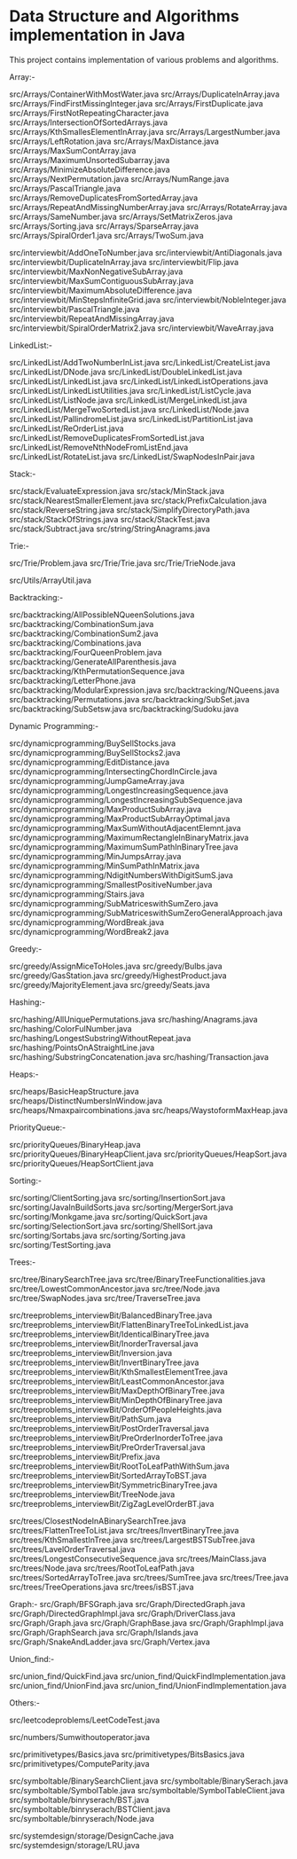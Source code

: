 # Data Structure and Algorithms implementation in Java

This project contains implementation of various problems and algorithms.

Array:-

src/Arrays/ContainerWithMostWater.java
src/Arrays/DuplicateInArray.java
src/Arrays/FindFirstMissingInteger.java
src/Arrays/FirstDuplicate.java
src/Arrays/FirstNotRepeatingCharacter.java
src/Arrays/IntersectionOfSortedArrays.java
src/Arrays/KthSmallesElementInArray.java
src/Arrays/LargestNumber.java
src/Arrays/LeftRotation.java
src/Arrays/MaxDistance.java
src/Arrays/MaxSumContArray.java
src/Arrays/MaximumUnsortedSubarray.java
src/Arrays/MinimizeAbsoluteDifference.java
src/Arrays/NextPermutation.java
src/Arrays/NumRange.java
src/Arrays/PascalTriangle.java
src/Arrays/RemoveDuplicatesFromSortedArray.java
src/Arrays/RepeatAndMissingNumberArray.java
src/Arrays/RotateArray.java
src/Arrays/SameNumber.java
src/Arrays/SetMatrixZeros.java
src/Arrays/Sorting.java
src/Arrays/SparseArray.java
src/Arrays/SpiralOrder1.java
src/Arrays/TwoSum.java

src/interviewbit/AddOneToNumber.java
src/interviewbit/AntiDiagonals.java
src/interviewbit/DuplicateInArray.java
src/interviewbit/Flip.java
src/interviewbit/MaxNonNegativeSubArray.java
src/interviewbit/MaxSumContiguousSubArray.java
src/interviewbit/MaximumAbsoluteDifference.java
src/interviewbit/MinStepsInfiniteGrid.java
src/interviewbit/NobleInteger.java
src/interviewbit/PascalTriangle.java
src/interviewbit/RepeatAndMissingArray.java
src/interviewbit/SpiralOrderMatrix2.java
src/interviewbit/WaveArray.java

LinkedList:-

src/LinkedList/AddTwoNumberInList.java
src/LinkedList/CreateList.java
src/LinkedList/DNode.java
src/LinkedList/DoubleLinkedList.java
src/LinkedList/LinkedList.java
src/LinkedList/LinkedListOperations.java
src/LinkedList/LinkedListUtilities.java
src/LinkedList/ListCycle.java
src/LinkedList/ListNode.java
src/LinkedList/MergeLinkedList.java
src/LinkedList/MergeTwoSortedList.java
src/LinkedList/Node.java
src/LinkedList/PallindromeList.java
src/LinkedList/PartitionList.java
src/LinkedList/ReOrderList.java
src/LinkedList/RemoveDuplicatesFromSortedList.java
src/LinkedList/RemoveNthNodeFromListEnd.java
src/LinkedList/RotateList.java
src/LinkedList/SwapNodesInPair.java

Stack:-

src/stack/EvaluateExpression.java
src/stack/MinStack.java
src/stack/NearestSmallerElement.java
src/stack/PrefixCalculation.java
src/stack/ReverseString.java
src/stack/SimplifyDirectoryPath.java
src/stack/StackOfStrings.java
src/stack/StackTest.java
src/stack/Subtract.java
src/string/StringAnagrams.java

Trie:- 

src/Trie/Problem.java
src/Trie/Trie.java
src/Trie/TrieNode.java

src/Utils/ArrayUtil.java

Backtracking:- 

src/backtracking/AllPossibleNQueenSolutions.java
src/backtracking/CombinationSum.java
src/backtracking/CombinationSum2.java
src/backtracking/Combinations.java
src/backtracking/FourQueenProblem.java
src/backtracking/GenerateAllParenthesis.java
src/backtracking/KthPermutationSequence.java
src/backtracking/LetterPhone.java
src/backtracking/ModularExpression.java
src/backtracking/NQueens.java
src/backtracking/Permutations.java
src/backtracking/SubSet.java
src/backtracking/SubSetsw.java
src/backtracking/Sudoku.java

Dynamic Programming:-

src/dynamicprogramming/BuySellStocks.java
src/dynamicprogramming/BuySellStocks2.java
src/dynamicprogramming/EditDistance.java
src/dynamicprogramming/IntersectingChordInCircle.java
src/dynamicprogramming/JumpGameArray.java
src/dynamicprogramming/LongestIncreasingSequence.java
src/dynamicprogramming/LongestIncreasingSubSequence.java
src/dynamicprogramming/MaxProductSubArray.java
src/dynamicprogramming/MaxProductSubArrayOptimal.java
src/dynamicprogramming/MaxSumWithoutAdjacentElemnt.java
src/dynamicprogramming/MaximumRectangleInBinaryMatrix.java
src/dynamicprogramming/MaximumSumPathInBinaryTree.java
src/dynamicprogramming/MinJumpsArray.java
src/dynamicprogramming/MinSumPathInMatrix.java
src/dynamicprogramming/NdigitNumbersWithDigitSumS.java
src/dynamicprogramming/SmallestPositiveNumber.java
src/dynamicprogramming/Stairs.java
src/dynamicprogramming/SubMatriceswithSumZero.java
src/dynamicprogramming/SubMatriceswithSumZeroGeneralApproach.java
src/dynamicprogramming/WordBreak.java
src/dynamicprogramming/WordBreak2.java

Greedy:-

src/greedy/AssignMiceToHoles.java
src/greedy/Bulbs.java
src/greedy/GasStation.java
src/greedy/HighestProduct.java
src/greedy/MajorityElement.java
src/greedy/Seats.java

Hashing:-

src/hashing/AllUniquePermutations.java
src/hashing/Anagrams.java
src/hashing/ColorFulNumber.java
src/hashing/LongestSubstringWithoutRepeat.java
src/hashing/PointsOnAStraightLine.java
src/hashing/SubstringConcatenation.java
src/hashing/Transaction.java

Heaps:-

src/heaps/BasicHeapStructure.java
src/heaps/DistinctNumbersInWindow.java
src/heaps/Nmaxpaircombinations.java
src/heaps/WaystoformMaxHeap.java

PriorityQueue:-

src/priorityQueues/BinaryHeap.java
src/priorityQueues/BinaryHeapClient.java
src/priorityQueues/HeapSort.java
src/priorityQueues/HeapSortClient.java

Sorting:-

src/sorting/ClientSorting.java
src/sorting/InsertionSort.java
src/sorting/JavaInBuildSorts.java
src/sorting/MergerSort.java
src/sorting/Monkgame.java
src/sorting/QuickSort.java
src/sorting/SelectionSort.java
src/sorting/ShellSort.java
src/sorting/Sortabs.java
src/sorting/Sorting.java
src/sorting/TestSorting.java

Trees:-

src/tree/BinarySearchTree.java
src/tree/BinaryTreeFunctionalities.java
src/tree/LowestCommonAncestor.java
src/tree/Node.java
src/tree/SwapNodes.java
src/tree/TraverseTree.java

src/treeproblems_interviewBit/BalancedBinaryTree.java
src/treeproblems_interviewBit/FlattenBinaryTreeToLinkedList.java
src/treeproblems_interviewBit/IdenticalBinaryTree.java
src/treeproblems_interviewBit/InorderTraversal.java
src/treeproblems_interviewBit/Inversion.java
src/treeproblems_interviewBit/InvertBinaryTree.java
src/treeproblems_interviewBit/KthSmallestElementTree.java
src/treeproblems_interviewBit/LeastCommonAncestor.java
src/treeproblems_interviewBit/MaxDepthOfBinaryTree.java
src/treeproblems_interviewBit/MinDepthOfBinaryTree.java
src/treeproblems_interviewBit/OrderOfPeopleHeights.java
src/treeproblems_interviewBit/PathSum.java
src/treeproblems_interviewBit/PostOrderTraversal.java
src/treeproblems_interviewBit/PreOrderInorderToTree.java
src/treeproblems_interviewBit/PreOrderTraversal.java
src/treeproblems_interviewBit/Prefix.java
src/treeproblems_interviewBit/RootToLeafPathWithSum.java
src/treeproblems_interviewBit/SortedArrayToBST.java
src/treeproblems_interviewBit/SymmetricBinaryTree.java
src/treeproblems_interviewBit/TreeNode.java
src/treeproblems_interviewBit/ZigZagLevelOrderBT.java

src/trees/ClosestNodeInABinarySearchTree.java
src/trees/FlattenTreeToList.java
src/trees/InvertBinaryTree.java
src/trees/KthSmallestInTree.java
src/trees/LargestBSTSubTree.java
src/trees/LavelOrderTraversal.java
src/trees/LongestConsecutiveSequence.java
src/trees/MainClass.java
src/trees/Node.java
src/trees/RootToLeafPath.java
src/trees/SortedArrayToTree.java
src/trees/SumTree.java
src/trees/Tree.java
src/trees/TreeOperations.java
src/trees/isBST.java

Graph:- 
src/Graph/BFSGraph.java
src/Graph/DirectedGraph.java
src/Graph/DirectedGraphImpl.java
src/Graph/DriverClass.java
src/Graph/Graph.java
src/Graph/GraphBase.java
src/Graph/GraphImpl.java
src/Graph/GraphSearch.java
src/Graph/Islands.java
src/Graph/SnakeAndLadder.java
src/Graph/Vertex.java

Union_find:-

src/union_find/QuickFind.java
src/union_find/QuickFindImplementation.java
src/union_find/UnionFind.java
src/union_find/UnionFindImplementation.java

Others:-

src/leetcodeproblems/LeetCodeTest.java

src/numbers/Sumwithoutoperator.java

src/primitivetypes/Basics.java
src/primitivetypes/BitsBasics.java
src/primitivetypes/ComputeParity.java

src/symboltable/BinarySearchClient.java
src/symboltable/BinarySerach.java
src/symboltable/SymbolTable.java
src/symboltable/SymbolTableClient.java
src/symboltable/binryserach/BST.java
src/symboltable/binryserach/BSTClient.java
src/symboltable/binryserach/Node.java

src/systemdesign/storage/DesignCache.java
src/systemdesign/storage/LRU.java


